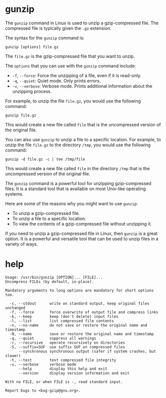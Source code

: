 # gunzip


The `gunzip` command in Linux is used to unzip a gzip-compressed file. The compressed file is typically given the `.gz` extension.

The syntax for the `gunzip` command is:

```
gunzip [options] file.gz
```

The `file.gz` is the gzip-compressed file that you want to unzip.

The `options` that you can use with the `gunzip` command include:

* `-f`, `--force`: Force the unzipping of a file, even if it is read-only.
* `-q`, `--quiet`: Quiet mode. Only prints errors.
* `-v`, `--verbose`: Verbose mode. Prints additional information about the unzipping process.

For example, to unzip the file `file.gz`, you would use the following command:

```
gunzip file.gz
```

This would create a new file called `file` that is the uncompressed version of the original file.

You can also use `gunzip` to unzip a file to a specific location. For example, to unzip the file `file.gz` to the directory `/tmp`, you would use the following command:

```
gunzip -d file.gz -c | tee /tmp/file
```

This would create a new file called `file` in the directory `/tmp` that is the uncompressed version of the original file.

The `gunzip` command is a powerful tool for unzipping gzip-compressed files. It is a standard tool that is available on most Unix-like operating systems.

Here are some of the reasons why you might want to use `gunzip`:

* To unzip a gzip-compressed file.
* To unzip a file to a specific location.
* To view the contents of a gzip-compressed file without unzipping it.

If you need to unzip a gzip-compressed file in Linux, then `gunzip` is a great option. It is a powerful and versatile tool that can be used to unzip files in a variety of ways.


  
# help

```
Usage: /usr/bin/gunzip [OPTION]... [FILE]...
Uncompress FILEs (by default, in-place).

Mandatory arguments to long options are mandatory for short options too.

  -c, --stdout      write on standard output, keep original files unchanged
  -f, --force       force overwrite of output file and compress links
  -k, --keep        keep (don't delete) input files
  -l, --list        list compressed file contents
  -n, --no-name     do not save or restore the original name and timestamp
  -N, --name        save or restore the original name and timestamp
  -q, --quiet       suppress all warnings
  -r, --recursive   operate recursively on directories
  -S, --suffix=SUF  use suffix SUF on compressed files
      --synchronous synchronous output (safer if system crashes, but slower)
  -t, --test        test compressed file integrity
  -v, --verbose     verbose mode
      --help        display this help and exit
      --version     display version information and exit

With no FILE, or when FILE is -, read standard input.

Report bugs to <bug-gzip@gnu.org>.
```
